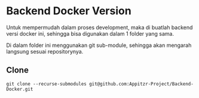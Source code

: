 # Backend Docker Version

Untuk mempermudah dalam proses development, maka di buatlah backend versi docker ini, sehingga bisa digunakan dalam 1 folder yang sama.

Di dalam folder ini menggunakan git sub-module, sehingga akan mengarah langsung sesuai repositorynya.

## Clone

```
git clone --recurse-submodules git@github.com:Appitzr-Project/Backend-Docker.git
```
